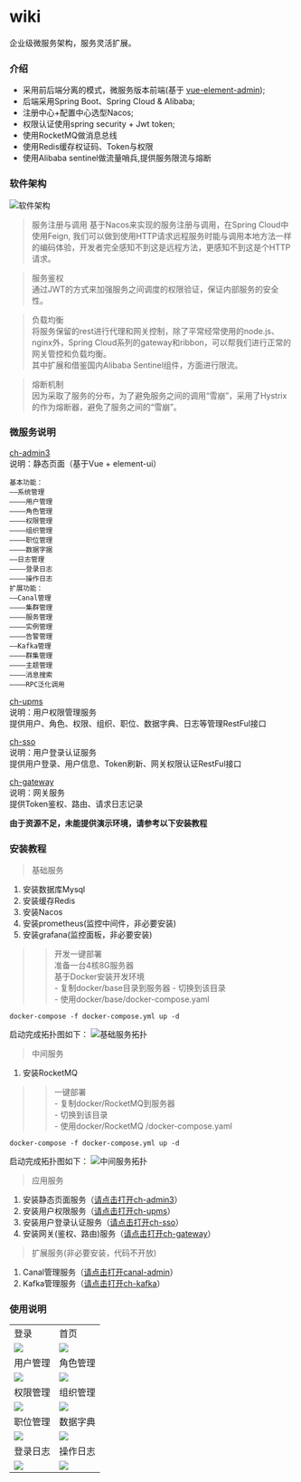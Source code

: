 # wiki
企业级微服务架构，服务灵活扩展。
### 介绍
* 采用前后端分离的模式，微服务版本前端(基于 [vue-element-admin](https://github.com/PanJiaChen/vue-element-admin));
* 后端采用Spring Boot、Spring Cloud & Alibaba;
* 注册中心+配置中心选型Nacos;
* 权限认证使用spring security + Jwt token;
* 使用RocketMQ做消息总线
* 使用Redis缓存权证码、Token与权限
* 使用Alibaba sentinel做流量哨兵,提供服务限流与熔断
### 软件架构
<img src="https://gitee.com/ch-cloud/wiki/raw/master/images/ch-cloud.jpg" alt="软件架构"/>

>服务注册与调用
基于Nacos来实现的服务注册与调用，在Spring Cloud中使用Feign, 我们可以做到使用HTTP请求远程服务时能与调用本地方法一样的编码体验，开发者完全感知不到这是远程方法，更感知不到这是个HTTP请求。

>服务鉴权  
通过JWT的方式来加强服务之间调度的权限验证，保证内部服务的安全性。

>负载均衡  
将服务保留的rest进行代理和网关控制，除了平常经常使用的node.js、nginx外，Spring Cloud系列的gateway和ribbon，可以帮我们进行正常的网关管控和负载均衡。  
其中扩展和借鉴国内Alibaba Sentinel组件，方面进行限流。

>熔断机制  
因为采取了服务的分布，为了避免服务之间的调用“雪崩”，采用了Hystrix的作为熔断器，避免了服务之间的“雪崩”。

### 微服务说明

[ch-admin3](https://gitee.com/ch-cloud/ch-admin3)  
说明：静态页面（基于Vue + element-ui） 
~~~
基本功能：
——系统管理
————用户管理
————角色管理
————权限管理
————组织管理
————职位管理
————数据字据
——日志管理
————登录日志
————操作日志
扩展功能：
——Canal管理
————集群管理
————服务管理
————实例管理
————告警管理
——Kafka管理
————群集管理
————主题管理
————消息搜索
————RPC泛化调用
~~~
[ch-upms](https://gitee.com/ch-cloud/ch-upms)  
说明：用户权限管理服务  
提供用户、角色、权限、组织、职位、数据字典、日志等管理RestFul接口

[ch-sso](https://gitee.com/ch-cloud/ch-sso)  
说明：用户登录认证服务  
提供用户登录、用户信息、Token刷新、网关权限认证RestFul接口

[ch-gateway](https://gitee.com/ch-cloud/ch-gateway)  
说明：网关服务  
提供Token鉴权、路由、请求日志记录

**由于资源不足，未能提供演示环境，请参考以下安装教程**

### 安装教程

>基础服务
1.  安装数据库Mysql
2.  安装缓存Redis
3.  安装Nacos
4.  安装prometheus(监控中间件，非必要安装)
5.  安装grafana(监控面板，非必要安装)  
>>开发一键部署  
准备一台4核8G服务器  
基于Docker安装开发环境  
    - 复制docker/base目录到服务器
    - 切换到该目录  
    - 使用docker/base/docker-compose.yaml
```shell script
docker-compose -f docker-compose.yml up -d
```
启动完成拓扑图如下：
<img src="https://gitee.com/ch-cloud/wiki/raw/master/images/tp1.png" alt="基础服务拓扑"/>
>中间服务
1.  安装RocketMQ  
>>一键部署  
    - 复制docker/RocketMQ到服务器  
    - 切换到该目录  
    - 使用docker/RocketMQ /docker-compose.yaml
```shell script
docker-compose -f docker-compose.yml up -d
```
启动完成拓扑图如下：
<img src="https://gitee.com/ch-cloud/wiki/raw/master/images/tp2.png" alt="中间服务拓扑"/>
>应用服务
1.  安装静态页面服务（[请点击打开ch-admin3](https://gitee.com/ch-cloud/ch-admin3)）
2.  安装用户权限服务（[请点击打开ch-upms](https://gitee.com/ch-cloud/ch-upms)）
3.  安装用户登录认证服务（[请点击打开ch-sso](https://gitee.com/ch-cloud/ch-sso)）
4.  安装网关(鉴权、路由)服务（[请点击打开ch-gateway](https://gitee.com/ch-cloud/ch-gateway)）
>扩展服务(非必要安装，代码不开放)
1.  Canal管理服务（[请点击打开canal-admin](https://gitee.com/ch-cloud/canal-admin)）
2.  Kafka管理服务（[请点击打开ch-kafka](https://gitee.com/ch-cloud/ch-kafka)）

### 使用说明
<table>
    <tr>
        <td>登录</td>
        <td>首页</td>
    </tr>
    <tr>
        <td><img src="https://gitee.com/ch-cloud/wiki/raw/master/images/login.png"/></td>
        <td><img src="https://gitee.com/ch-cloud/wiki/raw/master/images/home.png"/></td>
    </tr>
    <tr>
        <td>用户管理</td>
        <td>角色管理</td>
    </tr>
    <tr>
        <td><img src="https://gitee.com/ch-cloud/wiki/raw/master/images/user.png"/></td>
        <td><img src="https://gitee.com/ch-cloud/wiki/raw/master/images/role.png"/></td>
    </tr>
    <tr>
        <td>权限管理</td>
        <td>组织管理</td>
    </tr>
    <tr>
        <td><img src="https://gitee.com/ch-cloud/wiki/raw/master/images/permission.png"/></td>
        <td><img src="https://gitee.com/ch-cloud/wiki/raw/master/images/dept.png"/></td>
    </tr>
    <tr>
        <td>职位管理</td>
        <td>数据字典</td>
    </tr>
	<tr>
        <td><img src="https://gitee.com/ch-cloud/wiki/raw/master/images/post.png"/></td>
        <td><img src="https://gitee.com/ch-cloud/wiki/raw/master/images/dict.png"/></td>
    </tr>	
    <tr>
        <td>登录日志</td>
        <td>操作日志</td>
    </tr> 
    <tr>
        <td><img src="https://gitee.com/ch-cloud/wiki/raw/master/images/login_logs.png"/></td>
        <td><img src="https://gitee.com/ch-cloud/wiki/raw/master/images/operate_logs.png"/></td>
    </tr>
</table>


